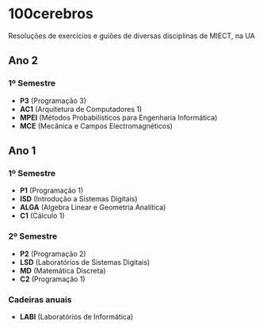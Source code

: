 # 100cerebros
Resoluções de exercícios e guiões de diversas disciplinas de MIECT, na UA

## Ano 2
### 1º Semestre
- **P3** (Programação 3)
- **AC1** (Arquitetura de Computadores 1)
- **MPEI** (Métodos Probabilísticos para Engenharia Informática)
- **MCE** (Mecânica e Campos Electromagnéticos)

## Ano 1
### 1º Semestre
- **P1** (Programação 1)
- **ISD** (Introdução a Sistemas Digitais)
- **ALGA** (Algebra Linear e Geometria Analítica)
- **C1** (Cálculo 1)
### 2º Semestre
- **P2** (Programação 2)
- **LSD** (Laboratórios de Sistemas Digitais)
- **MD** (Matemática Discreta)
- **C2** (Programação 1)
### Cadeiras anuais
- **LABI** (Laboratórios de Informática)
